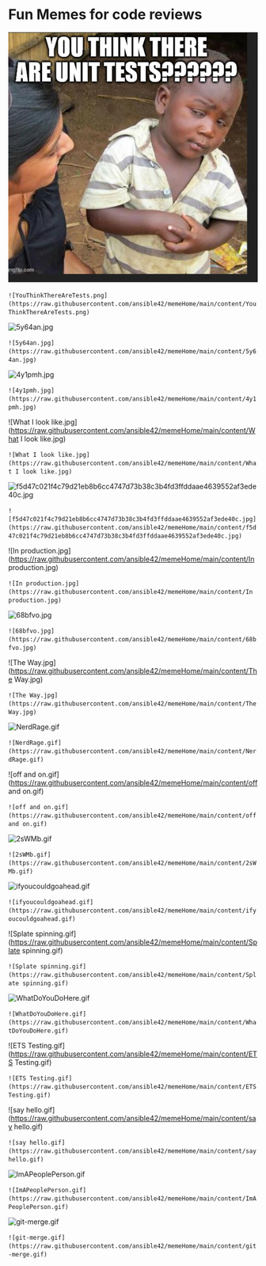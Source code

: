 # Fun Memes for code reviews 
 
 
 
 ![YouThinkThereAreTests.png](https://raw.githubusercontent.com/ansible42/memeHome/main/content/YouThinkThereAreTests.png)
 
 ```![YouThinkThereAreTests.png](https://raw.githubusercontent.com/ansible42/memeHome/main/content/YouThinkThereAreTests.png)```  
 
 ![5y64an.jpg](https://raw.githubusercontent.com/ansible42/memeHome/main/content/5y64an.jpg)
 
 ```![5y64an.jpg](https://raw.githubusercontent.com/ansible42/memeHome/main/content/5y64an.jpg)```  
 
 ![4y1pmh.jpg](https://raw.githubusercontent.com/ansible42/memeHome/main/content/4y1pmh.jpg)
 
 ```![4y1pmh.jpg](https://raw.githubusercontent.com/ansible42/memeHome/main/content/4y1pmh.jpg)```  
 
 ![What I look like.jpg](https://raw.githubusercontent.com/ansible42/memeHome/main/content/What I look like.jpg)
 
 ```![What I look like.jpg](https://raw.githubusercontent.com/ansible42/memeHome/main/content/What I look like.jpg)```  
 
 ![f5d47c021f4c79d21eb8b6cc4747d73b38c3b4fd3ffddaae4639552af3ede40c.jpg](https://raw.githubusercontent.com/ansible42/memeHome/main/content/f5d47c021f4c79d21eb8b6cc4747d73b38c3b4fd3ffddaae4639552af3ede40c.jpg)
 
 ```![f5d47c021f4c79d21eb8b6cc4747d73b38c3b4fd3ffddaae4639552af3ede40c.jpg](https://raw.githubusercontent.com/ansible42/memeHome/main/content/f5d47c021f4c79d21eb8b6cc4747d73b38c3b4fd3ffddaae4639552af3ede40c.jpg)```  
 
 ![In production.jpg](https://raw.githubusercontent.com/ansible42/memeHome/main/content/In production.jpg)
 
 ```![In production.jpg](https://raw.githubusercontent.com/ansible42/memeHome/main/content/In production.jpg)```  
 
 ![68bfvo.jpg](https://raw.githubusercontent.com/ansible42/memeHome/main/content/68bfvo.jpg)
 
 ```![68bfvo.jpg](https://raw.githubusercontent.com/ansible42/memeHome/main/content/68bfvo.jpg)```  
 
 ![The Way.jpg](https://raw.githubusercontent.com/ansible42/memeHome/main/content/The Way.jpg)
 
 ```![The Way.jpg](https://raw.githubusercontent.com/ansible42/memeHome/main/content/The Way.jpg)```  
 
 ![NerdRage.gif](https://raw.githubusercontent.com/ansible42/memeHome/main/content/NerdRage.gif)
 
 ```![NerdRage.gif](https://raw.githubusercontent.com/ansible42/memeHome/main/content/NerdRage.gif)```  
 
 ![off and on.gif](https://raw.githubusercontent.com/ansible42/memeHome/main/content/off and on.gif)
 
 ```![off and on.gif](https://raw.githubusercontent.com/ansible42/memeHome/main/content/off and on.gif)```  
 
 ![2sWMb.gif](https://raw.githubusercontent.com/ansible42/memeHome/main/content/2sWMb.gif)
 
 ```![2sWMb.gif](https://raw.githubusercontent.com/ansible42/memeHome/main/content/2sWMb.gif)```  
 
 ![ifyoucouldgoahead.gif](https://raw.githubusercontent.com/ansible42/memeHome/main/content/ifyoucouldgoahead.gif)
 
 ```![ifyoucouldgoahead.gif](https://raw.githubusercontent.com/ansible42/memeHome/main/content/ifyoucouldgoahead.gif)```  
 
 ![Splate spinning.gif](https://raw.githubusercontent.com/ansible42/memeHome/main/content/Splate spinning.gif)
 
 ```![Splate spinning.gif](https://raw.githubusercontent.com/ansible42/memeHome/main/content/Splate spinning.gif)```  
 
 ![WhatDoYouDoHere.gif](https://raw.githubusercontent.com/ansible42/memeHome/main/content/WhatDoYouDoHere.gif)
 
 ```![WhatDoYouDoHere.gif](https://raw.githubusercontent.com/ansible42/memeHome/main/content/WhatDoYouDoHere.gif)```  
 
 ![ETS Testing.gif](https://raw.githubusercontent.com/ansible42/memeHome/main/content/ETS Testing.gif)
 
 ```![ETS Testing.gif](https://raw.githubusercontent.com/ansible42/memeHome/main/content/ETS Testing.gif)```  
 
 ![say hello.gif](https://raw.githubusercontent.com/ansible42/memeHome/main/content/say hello.gif)
 
 ```![say hello.gif](https://raw.githubusercontent.com/ansible42/memeHome/main/content/say hello.gif)```  
 
 ![ImAPeoplePerson.gif](https://raw.githubusercontent.com/ansible42/memeHome/main/content/ImAPeoplePerson.gif)
 
 ```![ImAPeoplePerson.gif](https://raw.githubusercontent.com/ansible42/memeHome/main/content/ImAPeoplePerson.gif)```  
 
 ![git-merge.gif](https://raw.githubusercontent.com/ansible42/memeHome/main/content/git-merge.gif)
 
 ```![git-merge.gif](https://raw.githubusercontent.com/ansible42/memeHome/main/content/git-merge.gif)``` 